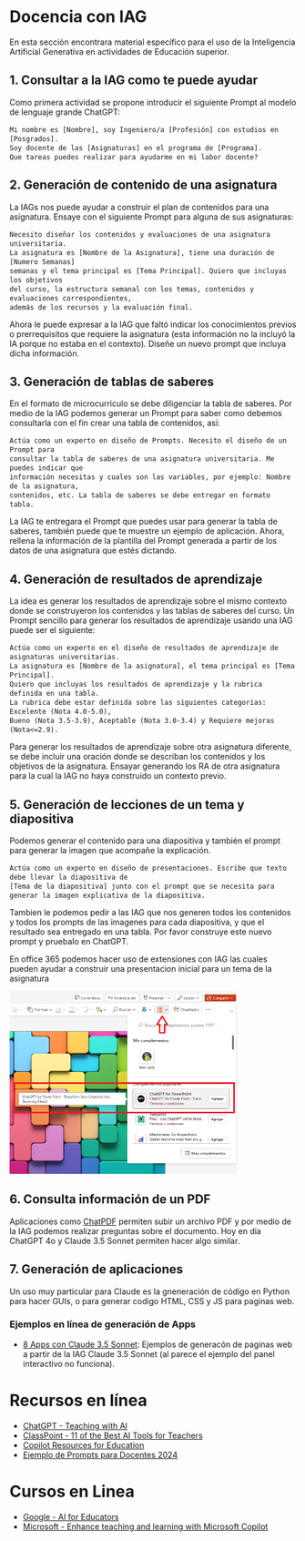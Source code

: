# Docencia con IAG
En esta sección encontrara material específico para el uso de la Inteligencia Artificial Generativa en actividades de Educación superior.


## 1. Consultar a la IAG como te puede ayudar
Como primera actividad se propone introducir el siguiente Prompt al modelo de lenguaje grande ChatGPT:

```
Mi nombre es [Nombre], soy Ingeniero/a [Profesión] con estudios en [Posgrados].
Soy docente de las [Asignaturas] en el programa de [Programa].
Que tareas puedes realizar para ayudarme en mi labor docente?
```

## 2. Generación de contenido de una asignatura
La IAGs  nos puede ayudar a construir el plan de contenidos para una asignatura. Ensaye con el siguiente Prompt para alguna de sus asignaturas:

```
Necesito diseñar los contenidos y evaluaciones de una asignatura universitaria.
La asignatura es [Nombre de la Asignatura], tiene una duración de [Numero Semanas]
semanas y el tema principal es [Tema Principal]. Quiero que incluyas los objetivos
del curso, la estructura semanal con los temas, contenidos y evaluaciones correspondientes,
además de los recursos y la evaluación final.
```

Ahora le puede expresar a la IAG que faltó indicar los conocimientos previos o prerrequisitos que requiere la asignatura (esta información no la incluyó la IA porque no estaba en el contexto). Diseñe un nuevo prompt que incluya dicha información. 

## 3. Generación de tablas de saberes
En el formato de microcurriculo se debe diligenciar la tabla de saberes. Por medio de la IAG podemos generar un Prompt para saber como debemos consultarla con el fin crear una tabla de contenidos, así:

```
Actúa como un experto en diseño de Prompts. Necesito el diseño de un Prompt para
consultar la tabla de saberes de una asignatura universitaria. Me puedes indicar que
información necesitas y cuales son las variables, por ejemplo: Nombre de la asignatura,
contenidos, etc. La tabla de saberes se debe entregar en formato tabla.
```

La IAG te entregara el Prompt que puedes usar para generar la tabla de saberes, también puede que te muestre un ejemplo de aplicación. Ahora, rellena la información de la plantilla del Prompt generada a partir de los datos de una asignatura que estés dictando.

## 4. Generación de resultados de aprendizaje
La idea es generar los resultados de aprendizaje sobre el mismo contexto donde se construyeron los contenidos y las tablas de saberes del curso. Un Prompt sencillo para generar los resultados de aprendizaje usando una IAG puede ser el siguiente:

```
Actúa como un experto en el diseño de resultados de aprendizaje de asignaturas universitarias.
La asignatura es [Nombre de la asignatura], el tema principal es [Tema Principal].
Quiero que incluyas los resultados de aprendizaje y la rubrica definida en una tabla.
La rubrica debe estar definida sobre las siguientes categorías: Excelente (Nota 4.0-5.0),
Bueno (Nota 3.5-3.9), Aceptable (Nota 3.0-3.4) y Requiere mejoras (Nota<=2.9).
```

Para generar los resultados de aprendizaje sobre otra asignatura diferente, se debe incluir una oración donde se describan los contenidos y los objetivos de la asignatura. Ensayar generando los RA de otra asignatura para la cual la IAG no haya construido un contexto previo.

## 5. Generación de lecciones de un tema y diapositiva
Podemos generar el contenido para una diapositiva y también el prompt para generar la imagen que acompañe la explicación. 

```
Actúa como un experto en diseño de presentaciones. Escribe que texto debe llevar la diapositiva de
[Tema de la diapositiva] junto con el prompt que se necesita para generar la imagen explicativa de la diapositiva.
```

Tambien le podemos pedir a las IAG que nos generen todos los contenidos y todos los prompts de las imagenes para cada diapositiva, y que el resultado sea entregado en una tabla. Por favor construye este nuevo prompt y pruebalo en ChatGPT. 

En office 365 podemos hacer uso de extensiones con IAG las cuales pueden ayudar a construir una presentacion inicial para un tema de la asignatura

<img src="https://raw.githubusercontent.com/cgl-itm/HerramientasIA_Docentes/main/assets/Office365_PowerPoint.png" alt="drawing" style="width:400px;"/> <br>


## 6. Consulta información de un PDF
Aplicaciones como [ChatPDF](https://www.chatpdf.com/) permiten subir un archivo PDF y por medio de la IAG podemos realizar preguntas sobre el documento. Hoy en dia ChatGPT 4o y Claude 3.5 Sonnet permiten hacer algo similar.

## 7. Generación de aplicaciones
Un uso muy particular para Claude es la gneneración de código en Python para hacer GUIs, o para generar codigo HTML, CSS y JS para paginas web. 

### Ejemplos en línea de generación de Apps
* [8 Apps con Claude 3.5 Sonnet](https://alejavirivera.com/8-apps-con-claude-3-5-sonnet/): Ejemplos de generacón de paginas web a partir de la IAG Claude 3.5 Sonnet (al parece el ejemplo del panel interactivo no funciona).

# Recursos en línea
* [ChatGPT - Teaching with AI](https://openai.com/index/teaching-with-ai/)
* [ClassPoint - 11 of the Best AI Tools for Teachers](https://www.youtube.com/watch?v=KG4_CYbVpTo)
* [Copilot Resources for Education](https://adoption.microsoft.com/es-es/copilot-resources-for-education/)
* [Ejemplo de Prompts para Docentes 2024](https://www.youtube.com/watch?v=Eu6D2TVRf98)

# Cursos en Linea
* [Google - AI for Educators](https://grow.google/ai-for-educators/)
* [Microsoft - Enhance teaching and learning with Microsoft Copilot](https://learn.microsoft.com/en-us/training/modules/enhance-teaching-learning-bing-chat/)
